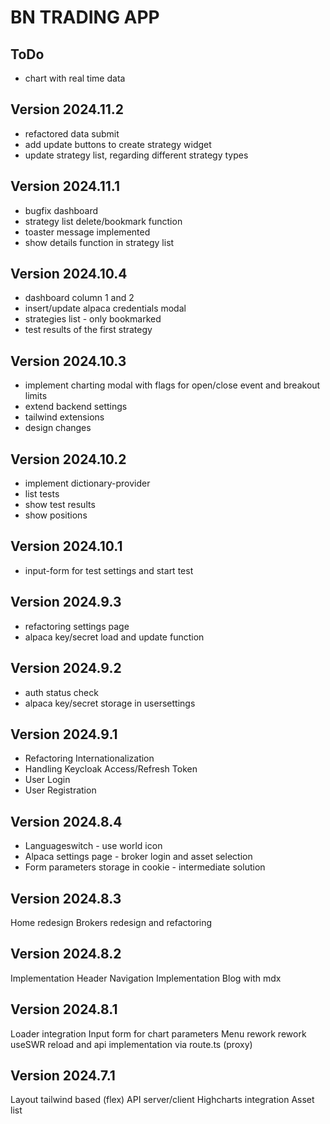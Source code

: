 # BN TRADING APP

## ToDo

- chart with real time data

## Version 2024.11.2

- refactored data submit
- add update buttons to create strategy widget
- update strategy list, regarding different strategy types

## Version 2024.11.1

- bugfix dashboard
- strategy list delete/bookmark function
- toaster message implemented
- show details function in strategy list

## Version 2024.10.4

- dashboard column 1 and 2
- insert/update alpaca credentials modal
- strategies list - only bookmarked
- test results of the first strategy

## Version 2024.10.3

- implement charting modal with flags for open/close event and breakout limits
- extend backend settings
- tailwind extensions
- design changes

## Version 2024.10.2

- implement dictionary-provider
- list tests
- show test results
- show positions

## Version 2024.10.1

- input-form for test settings and start test

## Version 2024.9.3

- refactoring settings page
- alpaca key/secret load and update function

## Version 2024.9.2

- auth status check
- alpaca key/secret storage in usersettings

## Version 2024.9.1

- Refactoring Internationalization
- Handling Keycloak Access/Refresh Token
- User Login
- User Registration

## Version 2024.8.4

- Languageswitch - use world icon
- Alpaca settings page - broker login and asset selection
- Form parameters storage in cookie - intermediate solution

## Version 2024.8.3

Home redesign
Brokers redesign and refactoring

## Version 2024.8.2

Implementation Header Navigation
Implementation Blog with mdx

## Version 2024.8.1

Loader integration
Input form for chart parameters
Menu rework
rework useSWR reload and api implementation via route.ts (proxy)

## Version 2024.7.1

Layout tailwind based (flex)
API server/client
Highcharts integration
Asset list
